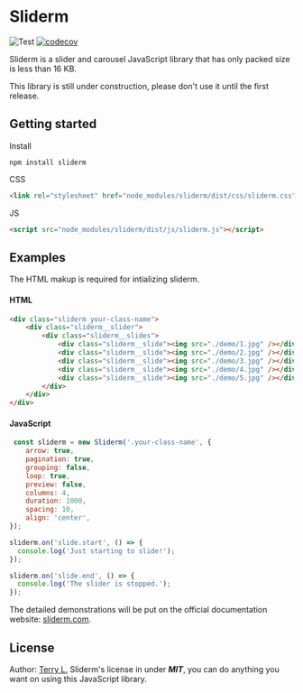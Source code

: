 # Sliderm

![Test](https://github.com/terrylinooo/sliderm.js/actions/workflows/node.yml/badge.svg) [![codecov](https://codecov.io/gh/terrylinooo/sliderm.js/branch/master/graph/badge.svg?token=poJlzJqTlq)](https://codecov.io/gh/terrylinooo/sliderm.js)

Sliderm is a slider and carousel JavaScript library that has only packed size is less than 16 KB.

This library is still under construction, please don't use it until the first release.

## Getting started

Install

```
npm install sliderm
```

CSS

```html
<link rel="stylesheet" href="node_modules/sliderm/dist/css/sliderm.css">
```

JS
```html
<script src="node_modules/sliderm/dist/js/sliderm.js"></script>
```

## Examples

The HTML makup is required for intializing sliderm.

#### HTML

```html
<div class="sliderm your-class-name">
    <div class="sliderm__slider">
        <div class="sliderm__slides">
            <div class="sliderm__slide"><img src="./demo/1.jpg" /></div>
            <div class="sliderm__slide"><img src="./demo/2.jpg" /></div>
            <div class="sliderm__slide"><img src="./demo/3.jpg" /></div>
            <div class="sliderm__slide"><img src="./demo/4.jpg" /></div>
            <div class="sliderm__slide"><img src="./demo/5.jpg" /></div>
        </div>
    </div>
</div>
```

#### JavaScript

```javascript
 const sliderm = new Sliderm('.your-class-name', {
    arrow: true,
    pagination: true,
    grouping: false,
    loop: true,
    preview: false,
    columns: 4,
    duration: 1000,
    spacing: 10,
    align: 'center',
});

sliderm.on('slide.start', () => {
  console.log('Just starting to slide!');
});

sliderm.on('slide.end', () => {
  console.log('The slider is stopped.');
});
```

The detailed demonstrations will be put on the official documentation website: [sliderm.com](sliderm.com).

## License

Author: [Terry L.](https://terryl.in/)
Sliderm's license in under ***MIT***, you can do anything you want on using this JavaScript library.
